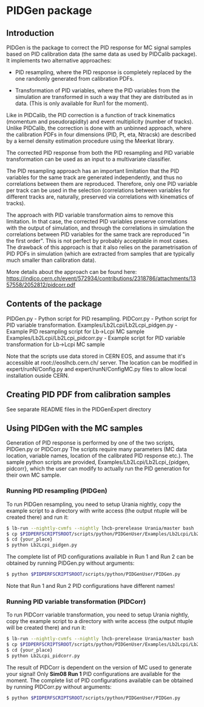 # PIDGen package

## Introduction

PIDGen is the package to correct the PID response for MC signal samples 
based on PID calibration data (the same data as used by PIDCalib package).
It implements two alternative approaches:

  * PID resampling, where the PID response is completely replaced 
    by the one randomly generated from calibration PDFs. 

  * Transformation of PID variables, where the PID variables from the 
    simulation are transformed in such a way that they are distributed 
    as in data. (This is only available for Run1 for the moment). 

Like in PIDCalib, the PID correction is a function of track kinematics 
(momentum and pseudorapidity) and event multiplicity (number of tracks).
Unlike PIDCalib, the correction is done with an unbinned approach, where 
the calibration PDFs in four dimensions (PID, Pt, eta, Ntracsk) are described 
by a kernel density estimation procedure using the Meerkat library. 

The corrected PID response from both the PID resampling and PID variable 
transformation can be used as an input to a multivariate classifier.

The PID resampling approach has an important limitation that the PID 
variables for the same track are generated independently, and thus no 
correlations between them are reproduced. Therefore, only one PID variable 
per track can be used in the selection (correlations between variables for 
different tracks are, naturally, preserved via correlations with kinematics
of tracks). 

The approach with PID variable transformation aims to remove this limitation. 
In that case, the corrected PID variables preserve correlations with 
the output of simulation, and through the correlations in simulation the 
correlations between PID variables for the same track are reproduced 
"in the first order". This is not perfect by probably acceptable in most 
cases. The drawback of this approach is that it also relies on the 
parametrisation of PID PDFs in simulation (which are extracted from samples
that are typically much smaller than calibration data). 

More details about the approach can be found here: 
  https://indico.cern.ch/event/572934/contributions/2318786/attachments/1357558/2052812/pidcorr.pdf

## Contents of the package

PIDGen.py - Python script for PID resampling.
PIDCorr.py - Python script for PID variable transformation.
Examples/Lb2Lcpi/Lb2Lcpi_pidgen.py - Example PID resampling script for Lb->Lcpi MC sample
Examples/Lb2Lcpi/Lb2Lcpi_pidcorr.py - Example script for PID variable transformation for Lb->Lcpi MC sample

Note that the scripts use data stored in CERN EOS, and assume that it's 
accessible at root://eoslhcb.cern.ch/ server. The location can be modified
in expert/runN/Config.py and expert/runN/ConfigMC.py files to allow local 
installation ouside CERN. 

## Creating PID PDF from calibration samples

See separate README files in the PIDGenExpert directory

## Using PIDGen with the MC samples

Generation of PID response is performed by one of the two scripts, PIDGen.py or PIDCorr.py
The scripts require many parameters (MC data location, variable names, location of the calibrated PID response etc.). 
The sample python scripts are provided, 
Examples/Lb2Lcpi/Lb2Lcpi_{pidgen, pidcorr}, which the user can modify to 
actually run the PID generation for their own MC sample.

### Running PID resampling (PIDGen)

To run PIDGen resampling, you need to setup Urania nightly, copy the example 
script to a directory with write access (the output ntuple will be created there) 
and run it:
```bash
$ lb-run --nightly-cvmfs --nightly lhcb-prerelease Urania/master bash
$ cp $PIDPERFSCRIPTSROOT/scripts/python/PIDGenUser/Examples/Lb2Lcpi/Lb2Lcpi_pidgen.py {your_place}
$ cd {your_place}
$ python Lb2Lcpi_pidgen.py
```

The complete list of PID configurations available in Run 1 and Run 2 can be obtained by running PIDGen.py without arguments:
```bash
$ python $PIDPERFSCRIPTSROOT/scripts/python/PIDGenUser/PIDGen.py
```

Note that Run 1 and Run 2 PID configurations have different names!

### Running PID variable transformation (PIDCorr)

To run PIDCorr variable transformation, you need to setup Urania nightly, 
copy the example script to a directory with write access 
(the output ntuple will be created there) and run it:
```bash
$ lb-run --nightly-cvmfs --nightly lhcb-prerelease Urania/master bash
$ cp $PIDPERFSCRIPTSROOT/scripts/python/PIDGenUser/Examples/Lb2Lcpi/Lb2Lcpi_pidcorr.py {your_place}
$ cd {your_place}
$ python Lb2Lcpi_pidcorr.py
```

The result of PIDCorr is dependent on the version of MC used to generate your signal! 
Only **Sim08 Run 1** PID configurations are available for the moment. 
The complete list of PID configurations available can be obtained 
by running PIDCorr.py without arguments:

```bash
$ python $PIDPERFSCRIPTSROOT/scripts/python/PIDGenUser/PIDGen.py
```
